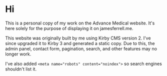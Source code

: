 # Hi

This is a personal copy of my work on the Advance Medical website. It's here solely for the purpose of displaying it on jamesferrell.me.

This website was originally built by me using Kirby CMS version 2. I've since upgraded it to Kirby 3 and generated a static copy. Due to this, the admin panel, contact form, pagination, search, and other features may no longer work.

I've also added `<meta name="robots" content="noindex">` so search engines shouldn't list it.
